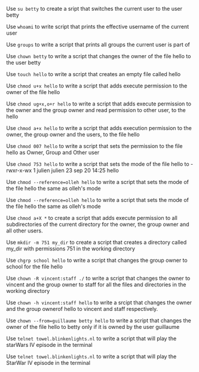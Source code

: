  Use `su betty` to create a sript that switches the current user to the user betty

Use `whoami` to write script that prints the effective username of the current user

Use `groups` to write a script that prints all groups the current user is part of

Use `chown betty` to write a script that changes the owner of the file hello to the user betty

Use `touch hello` to write a script that creates an empty file called hello

Use `chmod u+x hello` to write a script that adds execute permission to the owner of the file hello

Use `chmod ug+x,o+r hello` to write a script that adds execute permission to the owner and the group owner and read permission to other user, to the hello

Use `chmod a+x hello` to write a script that adds execution permission to the owner, the group owner and the users, to the file hello

Use `chmod 007 hello` to write a script that sets the permission to the file hello as Owner, Group and Other user

Use `chmod 753 hello` to write a script that sets the mode of the file hello to -rwxr-x-wx 1 julien julien 23 sep 20 14:25 hello

Use `chmod --reference=olleh hello` to write a script that sets the mode of the file hello the same as olleh's mode

Use `chmod --reference=olleh hello` to write a script that sets the mode of the file hello the same as olleh's mode

Use `chmod a+X *` to create a script that adds execute permission to all subdirectories of the current directory for the owner, the group owner and all other users.

Use `mkdir -m 751 my_dir` to create a script that creates a directory called my_dir with permissions 751 in the working directory

Use `chgrp school hello` to write a script that changes the group owner to school for the file hello

Use `chown -R vincent:staff ./` to write a script that changes the owner to vincent and the group owner to staff for all the files and directories in the working directory

Use `chown -h vincent:staff hello` to write a srcipt that changes the owner and the group ownerof hello to vincent and staff respectively.

Use `chown --from=guillaume betty hello` to write a script that changes the owner of the file hello to betty only if it is owned by the user guillaume

Use `telnet towel.blinkenlights.nl` to write a script that will play the starWars IV episode in the terminal

Use `telnet towel.blinkenlights.nl` to write a script that will play the StarWar IV episode in the terminal
